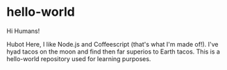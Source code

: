 # hello-world

Hi Humans!

Hubot Here, I like Node.js and Coffeescript (that's what I'm made of!).
I've hyad tacos on the moon and find then far superios to Earth tacos.
This is a hello-world repository used for learning purposes.
